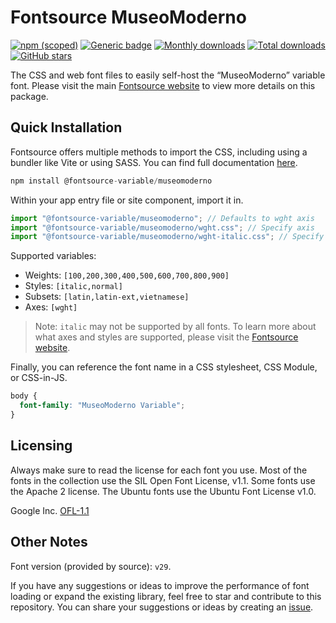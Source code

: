 # Fontsource MuseoModerno

[![npm (scoped)](https://img.shields.io/npm/v/@fontsource-variable/museomoderno?color=brightgreen)](https://www.npmjs.com/package/@fontsource-variable/museomoderno) [![Generic badge](https://img.shields.io/badge/fontsource-passing-brightgreen)](https://github.com/fontsource/fontsource) [![Monthly downloads](https://badgen.net/npm/dm/@fontsource-variable/museomoderno)](https://github.com/fontsource/fontsource) [![Total downloads](https://badgen.net/npm/dt/@fontsource-variable/museomoderno)](https://github.com/fontsource/fontsource) [![GitHub stars](https://img.shields.io/github/stars/fontsource/fontsource.svg?style=social&label=Star)](https://github.com/fontsource/fontsource/stargazers)

The CSS and web font files to easily self-host the “MuseoModerno” variable font. Please visit the main [Fontsource website](https://fontsource.org/fonts/museomoderno) to view more details on this package.

## Quick Installation

Fontsource offers multiple methods to import the CSS, including using a bundler like Vite or using SASS. You can find full documentation [here](https://fontsource.org/docs/getting-started/introduction).

```javascript
npm install @fontsource-variable/museomoderno
```

Within your app entry file or site component, import it in.

```javascript
import "@fontsource-variable/museomoderno"; // Defaults to wght axis
import "@fontsource-variable/museomoderno/wght.css"; // Specify axis
import "@fontsource-variable/museomoderno/wght-italic.css"; // Specify axis and style
```

Supported variables:
- Weights: `[100,200,300,400,500,600,700,800,900]`
- Styles: `[italic,normal]`
- Subsets: `[latin,latin-ext,vietnamese]`
- Axes: `[wght]`

> Note: `italic` may not be supported by all fonts. To learn more about what axes and styles are supported, please visit the [Fontsource website](https://fontsource.org/fonts/museomoderno).

Finally, you can reference the font name in a CSS stylesheet, CSS Module, or CSS-in-JS.

```css
body {
  font-family: "MuseoModerno Variable";
}
```

## Licensing
Always make sure to read the license for each font you use. Most of the fonts in the collection use the SIL Open Font License, v1.1. Some fonts use the Apache 2 license. The Ubuntu fonts use the Ubuntu Font License v1.0.

Google Inc.
[OFL-1.1](http://scripts.sil.org/OFL)

## Other Notes
Font version (provided by source): `v29`.

If you have any suggestions or ideas to improve the performance of font loading or expand the existing library, feel free to star and contribute to this repository. You can share your suggestions or ideas by creating an [issue](https://github.com/fontsource/fontsource/issues).